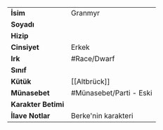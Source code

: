 |  |  |
|---|---|
| **İsim** | Granmyr|
| **Soyadı** | |
| **Hizip** | |
| **Cinsiyet** | Erkek|
| **Irk** | #Race/Dwarf|
| **Sınıf** | |
| **Kütük** | [[Altbrück]]|
| **Münasebet** | #Münasebet/Parti - Eski|
| **Karakter Betimi** | |
| **İlave Notlar** | Berke'nin karakteri|
